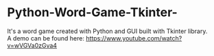 # Python-Word-Game-Tkinter-
It's a word game created with Python and GUI built with Tkinter library.  
A demo can be found here: https://www.youtube.com/watch?v=wVGVa0zGva4
